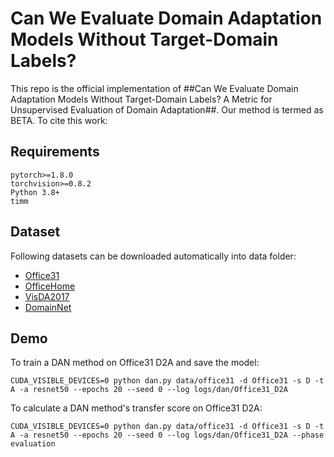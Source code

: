 Can We Evaluate Domain Adaptation Models Without Target-Domain Labels?  
============================================================================
This repo is the official implementation of ##Can We Evaluate Domain Adaptation Models Without Target-Domain Labels? A Metric for Unsupervised Evaluation of Domain Adaptation##. Our method is termed as BETA. To cite this work:
## Requirements
```
pytorch>=1.8.0
torchvision>=0.8.2
Python 3.8+
timm
```
## Dataset

Following datasets can be downloaded automatically into data folder:

- [Office31](https://www.cc.gatech.edu/~judy/domainadapt/)
- [OfficeHome](https://www.hemanthdv.org/officeHomeDataset.html)
- [VisDA2017](http://ai.bu.edu/visda-2017/)
- [DomainNet](http://ai.bu.edu/M3SDA/)

## Demo

To train a DAN method on Office31 D2A and save the model:
```
CUDA_VISIBLE_DEVICES=0 python dan.py data/office31 -d Office31 -s D -t A -a resnet50 --epochs 20 --seed 0 --log logs/dan/Office31_D2A
```
To calculate a DAN method's transfer score on Office31 D2A:
```
CUDA_VISIBLE_DEVICES=0 python dan.py data/office31 -d Office31 -s D -t A -a resnet50 --epochs 20 --seed 0 --log logs/dan/Office31_D2A --phase evaluation
```
